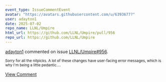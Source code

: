 ```yaml
---
event_type: IssueCommentEvent
avatar: "https://avatars.githubusercontent.com/u/6393677?"
user: adayton1
date: 2025-07-02
repo_name: LLNL/Umpire
html_url: https://github.com/LLNL/Umpire/pull/956
repo_url: https://github.com/LLNL/Umpire
---
```


<a href='https://github.com/adayton1' target='_blank'>adayton1</a> commented on issue <a href='https://github.com/LLNL/Umpire/pull/956' target='_blank'>LLNL/Umpire#956</a>.

<small>Sorry for all the nitpicks. A lot of these changes have user-facing error messages, which is why I'm being a little pedantic....</small>

<a href='https://github.com/LLNL/Umpire/pull/956' target='_blank'>View Comment</a>